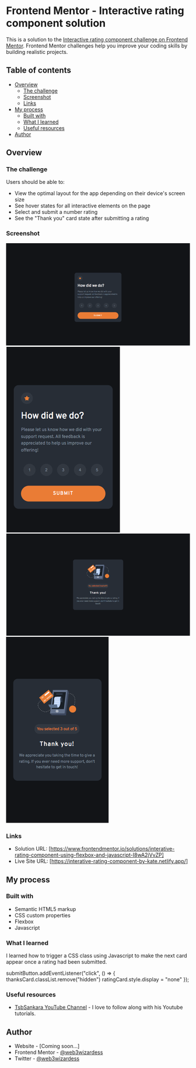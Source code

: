 # Frontend Mentor - Interactive rating component solution

This is a solution to the [Interactive rating component challenge on Frontend Mentor](https://www.frontendmentor.io/challenges/interactive-rating-component-koxpeBUmI). Frontend Mentor challenges help you improve your coding skills by building realistic projects. 

## Table of contents

- [Overview](#overview)
  - [The challenge](#the-challenge)
  - [Screenshot](#screenshot)
  - [Links](#links)
- [My process](#my-process)
  - [Built with](#built-with)
  - [What I learned](#what-i-learned)
  - [Useful resources](#useful-resources)
- [Author](#author)


## Overview

### The challenge

Users should be able to:

- View the optimal layout for the app depending on their device's screen size
- See hover states for all interactive elements on the page
- Select and submit a number rating
- See the "Thank you" card state after submitting a rating

### Screenshot

![](./screenshots/rating%20card%20desktop%20view.jpg)
![](./screenshots/rating%20card%20mobile%20view.jpg)
![](./screenshots/thanks%20card%20desktop%20view.jpg)
![](./screenshots/thanks%20card%20mobile%20view.jpg)


### Links

- Solution URL: [https://www.frontendmentor.io/solutions/interative-rating-component-using-flexbox-and-javascript-I8wA2jVvZP]
- Live Site URL: [https://interative-rating-component-by-kate.netlify.app/]

## My process

### Built with

- Semantic HTML5 markup
- CSS custom properties
- Flexbox
- Javascript

### What I learned

I learned how to trigger a CSS class using Javascript to make the next card appear once a rating had been submitted.


submitButton.addEventListener("click", () => {
    thanksCard.classList.remove("hidden")
    ratingCard.style.display = "none"
});


### Useful resources

- [
TsbSankara YouTube Channel](https://www.youtube.com/watch?v=cQnUopEeZgw) - I love to follow along with his Youtube tutorials.

## Author

- Website - [Coming soon...]
- Frontend Mentor - [@web3wizardess](https://www.frontendmentor.io/profile/web3wizardess)
- Twitter - [@web3wizardess](https://www.twitter.com/web3wizardess)



